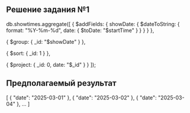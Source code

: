 ## Решение задания №1

db.showtimes.aggregate([
  {
    $addFields: {
      showDate: {
        $dateToString: {
          format: "%Y-%m-%d",
          date: { $toDate: "$startTime" }
        }
      }
    }
  },

  {
    $group: {
      _id: "$showDate"
    }
  },

  {
    $sort: {
      _id: 1
    }
  },

  {
    $project: {
      _id: 0,
      date: "$_id"
    }
  }
]);


## Предполагаемый результат

[
  { "date": "2025-03-01" },
  { "date": "2025-03-02" },
  { "date": "2025-03-04" },
  ...
]